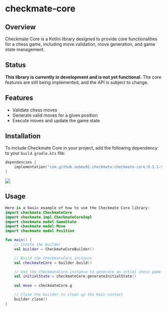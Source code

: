 # checkmate-core
## Overview

Checkmate Core is a Kotlin library designed to provide core functionalities for a chess game, including move validation, move generation, and game state management.

## Status

**This library is currently in development and is not yet functional.** The core features are still being implemented, and the API is subject to change.

## Features
- Validate chess moves
- Generate valid moves for a given position
- Execute moves and update the game state


## Installation

To include Checkmate Core in your project, add the following dependency to your `build.gradle.kts` file:

```kotlin
dependencies {
    implementation("com.github.sebmu91.checkmate:checkmate-core:0.1.1-SNAPSHOT")
}
```

[![](https://jitpack.io/v/sebmueller91/checkmate-core.svg)](https://jitpack.io/#sebmueller91/checkmate-core)

## Usage
```kotlin
Here is a basic example of how to use the Checkmate Core library:
import checkmate.CheckmateCore
import checkmate.impl.CheckmateCoreImpl
import checkmate.model.GameState
import checkmate.model.Move
import checkmate.model.Position

fun main() {
    // Create the builder
    val builder = CheckmateCoreBuilder()

    // Build the CheckmateCore instance
    val checkmateCore = builder.build()

    // Use the CheckmateCore instance to generate an intial chess game
    val initialState = checkmateCore.generateInitialState()
    
    val move = checkmateCore.g

    // Close the builder to clean up the Koin context
    builder.close()
}
```
